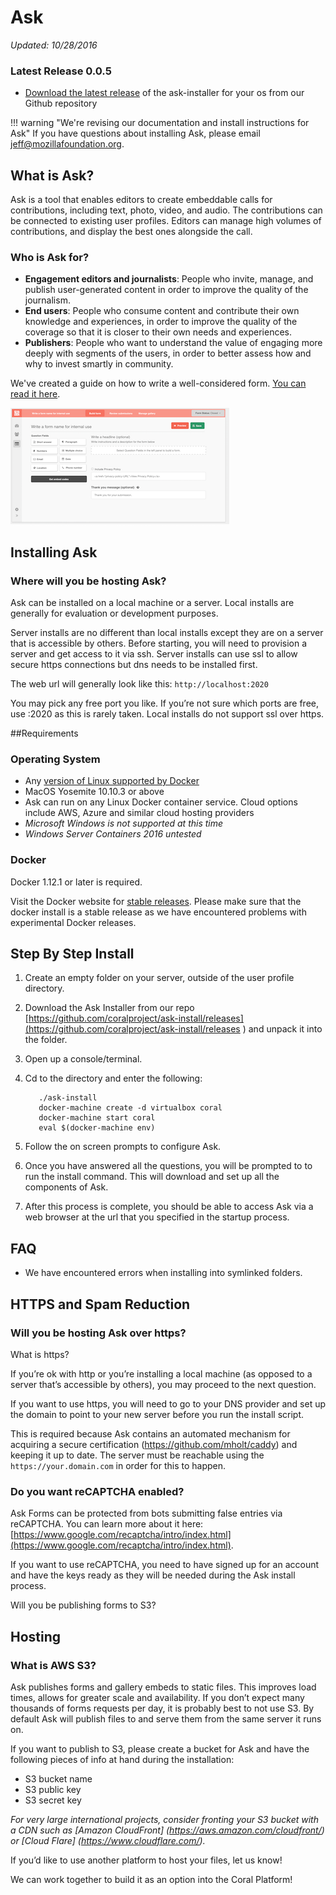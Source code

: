 # Ask

_Updated: 10/28/2016_

### Latest Release 0.0.5 

- [Download the latest release](https://github.com/coralproject/ask-install/releases) of the ask-installer for your os from our Github repository


!!! warning "We're revising our documentation and install instructions for Ask"
If you have questions about installing Ask, please email [jeff@mozillafoundation.org](jeff@mozillafoundation.org).

## What is Ask?

Ask is a tool that enables editors to create embeddable calls for contributions, including text, photo, video, and audio. The contributions can be connected to existing user profiles. Editors can manage high volumes of contributions, and display the best ones alongside the call. 

### Who is Ask for?

* **Engagement editors and journalists**: People who invite, manage, and publish user-generated content in order to improve the quality of the journalism.
* **End users**: People who consume content and contribute their own knowledge and experiences, in order to improve the quality of the coverage so that it is closer to their own needs and experiences.
* **Publishers**: People who want to understand the value of engaging more deeply with segments of the users, in order to better assess how and why to invest smartly in community.

We've created a guide on how to write a well-considered form. [You can read it here](https://blog.coralproject.net/forms-audience-engagement/).

![Ask Form Builder](../images/ask_comment_form_builder300.png)

## Installing Ask

### Where will you be hosting Ask?

Ask can be installed on a local machine or a server. Local installs are generally for evaluation or development purposes. 

Server installs are no different than local installs except they are on a server that is accessible by others. Before starting, you will need to provision a server and get access to it via ssh.  Server installs can use ssl to allow secure https connections but dns needs to be installed first.

The web url will generally look like this: `http://localhost:2020`

You may pick any free port you like. If you’re not sure which ports are free, use :2020 as this is rarely taken. Local installs do not support ssl over https.

##Requirements

### Operating System

- Any [version of Linux supported by Docker](https://docs.docker.com/engine/installation/linux/)
- MacOS Yosemite 10.10.3 or above 
- Ask can run on any Linux Docker container service. Cloud options include AWS, Azure and similar cloud hosting providers
- _Microsoft Windows is not supported at this time_
- _Windows Server Containers 2016 untested_


### Docker 
Docker 1.12.1 or later is required. 

Visit the Docker website for [stable releases](https://www.docker.com/products/docker). Please make sure that the docker install is a stable release as we have encountered problems with experimental Docker releases.

## Step By Step Install


1. Create an empty folder on your server, outside of the user profile directory.


2. Download the Ask Installer from our repo [https://github.com/coralproject/ask-install/releases](https://github.com/coralproject/ask-install/releases
) and unpack it into the folder.


3. Open up a console/terminal.

4. Cd to the directory and enter the following:

		  ./ask-install
		  docker-machine create -d virtualbox coral
		  docker-machine start coral
		  eval $(docker-machine env)

5. Follow the on screen prompts to configure Ask.


6. Once you have answered all the questions, you will be prompted to to run the install command. This will download and set up all the components of Ask.


7. After this process is complete, you should be able to access Ask via a web browser at the url that you specified in the startup process.



## FAQ

- We have encountered errors when installing into symlinked folders. 

## HTTPS and Spam Reduction

### Will you be hosting Ask over https?


What is https?


If you’re ok with http or you’re installing a local machine (as opposed to a server that’s accessible by others), you may proceed to the next question.


If you want to use https, you will need to go to your DNS provider and set up the domain to point to your new server before you run the install script.  


This is required because Ask contains an automated mechanism for acquiring a secure certification (https://github.com/mholt/caddy) and keeping it up to date. The server must be reachable using the `https://your.domain.com` in order for this to happen.


### Do you want reCAPTCHA enabled?


Ask Forms can be protected from bots submitting false entries via reCAPTCHA.  You can learn more about it here: [https://www.google.com/recaptcha/intro/index.html](https://www.google.com/recaptcha/intro/index.html).


If you want to use reCAPTCHA, you need to have signed up for an account and have the keys ready as they will be needed during the Ask install process.


Will you be publishing forms to S3?

## Hosting

### What is AWS S3?


Ask publishes forms and gallery embeds to static files. This improves load times, allows for greater scale and availability. If you don’t expect many thousands of forms requests per day, it is probably best to not use S3. By default Ask will publish files to and serve them from the same server it runs on.


If you want to publish to S3, please create a bucket for Ask and have the following pieces of info at hand during the installation:


- S3 bucket name
- S3 public key
- S3 secret key

_For very large international projects, consider fronting your S3 bucket with a CDN such as [Amazon CloudFront] (https://aws.amazon.com/cloudfront/) or [Cloud Flare] (https://www.cloudflare.com/)._


If you’d like to use another platform to host your files, let us know! 

We can work together to build it as an option into the Coral Platform!

